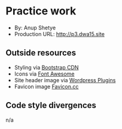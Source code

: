 # Practice work
+ By: Anup Shetye
+ Production URL: <http://p3.dwa15.site>

## Outside resources
+ Styling via [Bootstrap CDN](https://www.bootstrapcdn.com)
+ Icons via [Font Awesome](https://fontawesome.com)
+ Site header image via [Wordpress Plugins](https://wordpress.org/plugins/easy-bmi-calculator/)
+ Favicon image [Favicon.cc](https://www.favicon.cc/)

## Code style divergences
n/a